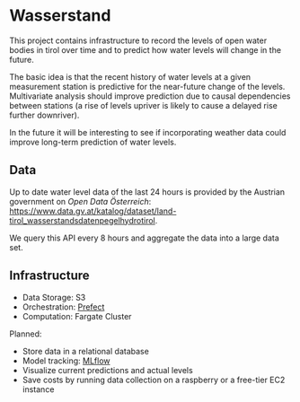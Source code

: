 # Wasserstand

This project contains infrastructure to record the levels of open water bodies in tirol over time and to predict how water levels will change in the future.

The basic idea is that the recent history of water levels at a given measurement station is predictive for the near-future change of the levels.
Multivariate analysis should improve prediction due to causal dependencies between stations (a rise of levels upriver is likely to cause a delayed rise further downriver).

In the future it will be interesting to see if incorporating weather data could improve long-term prediction of water levels.

## Data

Up to date water level data of the last 24 hours is provided by the Austrian government on *Open Data Österreich*:
https://www.data.gv.at/katalog/dataset/land-tirol_wasserstandsdatenpegelhydrotirol.

We query this API every 8 hours and aggregate the data into a large data set.


## Infrastructure

- Data Storage: S3
- Orchestration: [Prefect](https://www.prefect.io/)
- Computation: Fargate Cluster


Planned:
- Store data in a relational database
- Model tracking: [MLflow](https://mlflow.org/)
- Visualize current predictions and actual levels
- Save costs by running data collection on a raspberry or a free-tier EC2 instance
